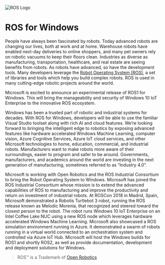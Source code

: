 ![ROS Logo](http://www.ros.org/wp-content/uploads/2013/10/rosorg-logo1.png)

# ROS for Windows
People have always been fascinated by robots. Today advanced robots are changing our lives, both at work and at home. Warehouse robots have enabled next-day deliveries to online shoppers, and many pet owners rely on robotic vacuums to keep their floors clean. 
Industries as diverse as manufacturing, transportation, healthcare, and real estate are seeing benefits from robots. As robots have advanced, so have the development tools. Many developers leverage the [Robot Operating System (ROS)](http://ros.org), 
a set of libraries and tools which help you build complex robots. ROS is used in many cutting-edge robotic projects around the world. 

Microsoft is excited to announce an experimental release of ROS1 for Windows. This will bring the manageability and security of Windows 10 IoT Enterprise to the innovative ROS ecosystem.

Windows has been a trusted part of robotic and industrial systems for decades. With ROS for Windows, developers will be able to use the familiar Visual Studio toolset along with rich AI and cloud features. 
We’re looking forward to bringing the intelligent edge to robotics by exposing advanced features like hardware accelerated Windows Machine Learning, computer vision, Azure Cognitive Services, Azure IoT cloud services, and other Microsoft technologies to home, education, commercial, and industrial robots. 
Manufacturers want to make robots more aware of their surroundings, easier to program and safer to be around. Governments, manufacturers, and academics around the world are investing in the next generation of manufacturing, sometimes referred to as “Industry 4.0”. 

Microsoft is working with Open Robotics and the ROS Industrial Consortium to bring the Robot Operating System to Windows. Microsoft has joined the ROS Industrial Consortium whose mission is to extend the advanced capabilities of ROS to manufacturing and improve the productivity and return on investment of industrial robots. 
At ROSCon 2018 in Madrid, Spain, Microsoft demonstrated a Robotis Turtlebot 3 robot, running the ROS release known as Melodic Morenia, that recognized and steered toward the closest person to the robot. The robot runs Windows 10 IoT Enterprise on an Intel Coffee Lake NUC using a new ROS node which leverages hardware accelerated Windows Machine Learning. 
Microsoft also showcased a ROS simulation environment running in Azure. It demonstrated a swarm of robots running in a virtual world connected to an orchestration system and controlled via Azure IoT Hub. 
Microsoft will host the Windows builds for ROS1 and shortly ROS2, as well as provide documentation, development and deployment solutions for Windows.

> ROS&trade; is a Trademark of [Open Robotics](https://www.openrobotics.org/)